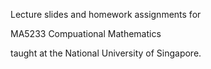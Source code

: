 Lecture slides and homework assignments for

MA5233 Compuational Mathematics

taught at the National University of Singapore. 
